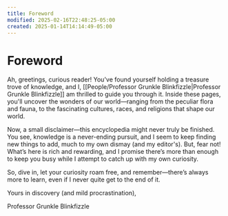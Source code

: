 ```yaml
---
title: Foreword
modified: 2025-02-16T22:48:25-05:00
created: 2025-01-14T14:14:49-05:00
---
```


# Foreword

Ah, greetings, curious reader! You've found yourself holding a treasure trove of knowledge, and I, [[People/Professor Grunkle Blinkfizzle|Professor Grunkle Blinkfizzle]] am thrilled to guide you through it. Inside these pages, you'll uncover the wonders of our world—ranging from the peculiar flora and fauna, to the fascinating cultures, races, and religions that shape our world.

Now, a small disclaimer—this encyclopedia might never truly be finished. You see, knowledge is a never-ending pursuit, and I seem to keep finding new things to add, much to my own dismay (and my editor's). But, fear not! What’s here is rich and rewarding, and I promise there’s more than enough to keep you busy while I attempt to catch up with my own curiosity.

So, dive in, let your curiosity roam free, and remember—there’s always more to learn, even if I never quite get to the end of it.

Yours in discovery (and mild procrastination),

Professor Grunkle Blinkfizzle